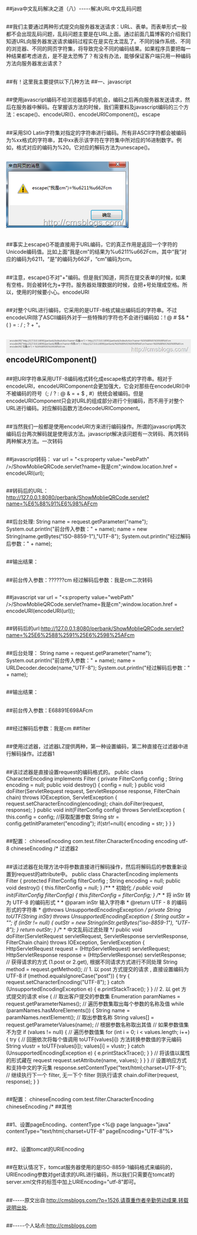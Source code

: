 ##java中文乱码解决之道（八）-----解决URL中文乱码问题

##
##我们主要通过两种形式提交向服务器发送请求：URL、表单。而表单形式一般都不会出现乱码问题，乱码问题主要是在URL上面。通过前面几篇博客的介绍我们知道URL向服务器发送请求编码过程实在是实在太混乱了。不同的操作系统、不同的浏览器、不同的网页字符集，将导致完全不同的编码结果。如果程序员要把每一种结果都考虑进去，是不是太恐怖了？有没有办法，能够保证客户端只用一种编码方法向服务器发出请求？

##
##有！这里我主要提供以下几种方法
##一、javascript

##
##使用javascript编码不给浏览器插手的机会，编码之后再向服务器发送请求，然后在服务器中解码。在掌握该方法的时候，我们需要料及javascript编码的三个方法：escape()、encodeURI()、encodeURIComponent()。escape

##
##采用SIO Latin字符集对指定的字符串进行编码。所有非ASCII字符都会被编码为%xx格式的字符串，其中xx表示该字符在字符集中所对应的16进制数字。例如，格式对应的编码为%20。它对应的解码方法为unescape()。

##
## ![Alt text](../md/img/151917069013985.png)

##
##事实上escape()不能直接用于URL编码，它的真正作用是返回一个字符的Unicode编码值。比如上面“我是cm”的结果为%u6211%u662Fcm，其中“我”对应的编码为6211，“是”的编码为662F，“cm”编码为cm。

##
##注意，escape()不对"+"编码。但是我们知道，网页在提交表单的时候，如果有空格，则会被转化为+字符。服务器处理数据的时候，会把+号处理成空格。所以，使用的时候要小心。encodeURI

##
##对整个URL进行编码，它采用的是UTF-8格式输出编码后的字符串。不过encodeURI除了ASCII编码外对于一些特殊的字符也不会进行编码如：! @ # $&amp; * ( ) = : / ; ? + "。

##
## ![Alt text](../md/img/210902582502811.png)encodeURIComponent()

##
##把URI字符串采用UTF-8编码格式转化成escape格式的字符串。相对于encodeURI，encodeURIComponent会更加强大，它会对那些在encodeURI()中不被编码的符号（; / ? : @ &amp; = + $ , #）统统会被编码。但是encodeURIComponent只会对URL的组成部分进行个别编码，而不用于对整个URL进行编码。对应解码函数方法decodeURIComponent。

##
##当然我们一般都是使用encodeURI方来进行编码操作。所谓的javascript两次编码后台两次解码就是使用该方法。javascript解决该问题有一次转码、两次转码两种解决方法。一次转码

##
##javascript转码：   	var url = "<s:property value="webPath" />/ShowMoblieQRCode.servlet?name=我是cm";window.location.href = encodeURI(url);

##
##转码后的URL：http://127.0.0.1:8080/perbank/ShowMoblieQRCode.servlet?name=%E6%88%91%E6%98%AFcm

##
##后台处理:  	String name = request.getParameter("name");        System.out.println("前台传入参数：" + name);        name  = new String(name.getBytes("ISO-8859-1"),"UTF-8");        System.out.println("经过解码后参数：" + name);

##
##输出结果：

##
##前台传入参数：??????cm   经过解码后参数：我是cm二次转码

##
##javascript  	var url = "<s:property value="webPath" />/ShowMoblieQRCode.servlet?name=我是cm";window.location.href = encodeURI(encodeURI(url));

##
##转码后的url:http://127.0.0.1:8080/perbank/ShowMoblieQRCode.servlet?name=%25E6%2588%2591%25E6%2598%25AFcm

##
##后台处理：  	        String name = request.getParameter("name");        System.out.println("前台传入参数：" + name);        name  = URLDecoder.decode(name,"UTF-8");        System.out.println("经过解码后参数：" + name);

##
##输出结果：

##
##前台传入参数：E68891E698AFcm

##
##经过解码后参数：我是cm
##filter

##
##使用过滤器，过滤器LZ提供两种，第一种设置编码，第二种直接在过滤器中进行解码操作。过滤器1

##
##该过滤器是直接设置request的编码格式的。  	public class CharacterEncoding implements Filter {    private FilterConfig config ;    String encoding = null;        public void destroy() {        config = null;    	}    public void doFilter(ServletRequest request, ServletResponse response,            FilterChain chain) throws IOException, ServletException {        request.setCharacterEncoding(encoding);        chain.doFilter(request, response);    	}    public void init(FilterConfig config) throws ServletException {        this.config = config;        //获取配置参数        String str = config.getInitParameter("encoding");        if(str!=null){            encoding = str;        	}    	}	}

##
##配置：  	<!-- 中文过滤器的配置 -->    <filter>        <filter-name>chineseEncoding</filter-name>        <filter-class>com.test.filter.CharacterEncoding</filter-class>                <init-param>            <param-name>encoding</param-name>            <param-value>utf-8</param-value>        </init-param>    </filter>        <filter-mapping>        <filter-name>chineseEncoding</filter-name>        <url-pattern>/*</url-pattern>    </filter-mapping>过滤器2

##
##该过滤器在处理方法中将参数直接进行解码操作，然后将解码后的参数重新设置到request的attribute中。  	public class CharacterEncoding implements Filter {    protected FilterConfig filterConfig ;    String encoding = null;        public void destroy() {        this.filterConfig = null;    	}    /**     * 初始化     */    public void init(FilterConfig filterConfig) {        this.filterConfig = filterConfig;    	}    /**     * 将 inStr 转为 UTF-8 的编码形式     *      * @param inStr 输入字符串     * @return UTF - 8 的编码形式的字符串     * @throws UnsupportedEncodingException     */    private String toUTF(String inStr) throws UnsupportedEncodingException {        String outStr = "";        if (inStr != null) {            outStr = new String(inStr.getBytes("iso-8859-1"), "UTF-8");        	}        return outStr;    	}    /**     * 中文乱码过滤处理     */    public void doFilter(ServletRequest servletRequest,            ServletResponse servletResponse, FilterChain chain) throws IOException,            ServletException {        HttpServletRequest request = (HttpServletRequest) servletRequest;        HttpServletResponse response = (HttpServletResponse) servletResponse;        // 获得请求的方式 (1.post or 2.get), 根据不同请求方式进行不同处理        String method = request.getMethod();        // 1. 以 post 方式提交的请求 , 直接设置编码为 UTF-8        if (method.equalsIgnoreCase("post")) {            try {                request.setCharacterEncoding("UTF-8");            	} catch (UnsupportedEncodingException e) {                e.printStackTrace();            	}        	}        // 2. 以 get 方式提交的请求        else {            // 取出客户提交的参数集            Enumeration<String> paramNames = request.getParameterNames();            // 遍历参数集取出每个参数的名称及值            while (paramNames.hasMoreElements()) {                String name = paramNames.nextElement(); // 取出参数名称                String values[] = request.getParameterValues(name); // 根据参数名称取出其值                // 如果参数值集不为空                if (values != null) {                    // 遍历参数值集                    for (int i = 0; i < values.length; i++) {                        try {                            // 回圈依次将每个值调用 toUTF(values[i]) 方法转换参数值的字元编码                            String vlustr = toUTF(values[i]);                            values[i] = vlustr;                        	} catch (UnsupportedEncodingException e) {                            e.printStackTrace();                        	}                    	}                    // 将该值以属性的形式藏在 request                    request.setAttribute(name, values);                	}            	}        	}        // 设置响应方式和支持中文的字元集        response.setContentType("text/html;charset=UTF-8");        // 继续执行下一个 filter, 无一下个 filter 则执行请求        chain.doFilter(request, response);    	}	}

##
##配置：  	<!-- 中文过滤器的配置 -->    <filter>        <filter-name>chineseEncoding</filter-name>        <filter-class>com.test.filter.CharacterEncoding</filter-class>    </filter>        <filter-mapping>        <filter-name>chineseEncoding</filter-name>        <url-pattern>/*</url-pattern>    </filter-mapping>
##其他

##
##1、设置pageEncoding、contentType   	<%@ page language="java" contentType="text/html;charset=UTF-8" pageEncoding="UTF-8"%>

##
##2、设置tomcat的URIEncoding

##
##在默认情况下，tomcat服务器使用的是ISO-8859-1编码格式来编码的，URIEncoding参数对get请求的URL进行编码，所以我们只需要在tomcat的server.xml文件的<Connector>标签中加上URIEncoding="utf-8"即可。

##
##-----原文出自:http://cmsblogs.com/?p=1526,请尊重作者辛勤劳动成果,转载说明出处.

##
##-----个人站点:http://cmsblogs.com